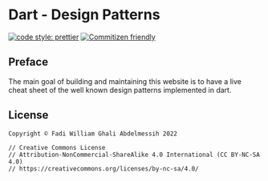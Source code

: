 # Dart - Design Patterns

[![code style: prettier](https://img.shields.io/badge/code_style-prettier-ff69b4.svg?style=flat-square)](https://github.com/prettier/prettier)
[![Commitizen friendly](https://img.shields.io/badge/commitizen-friendly-brightgreen.svg)](http://commitizen.github.io/cz-cli/)

## Preface

The main goal of building and maintaining this website is to have a live cheat sheet of the well known design patterns implemented in dart.

## License

```
Copyright © Fadi William Ghali Abdelmessih 2022

// Creative Commons License
// Attribution-NonCommercial-ShareAlike 4.0 International (CC BY-NC-SA 4.0)
// https://creativecommons.org/licenses/by-nc-sa/4.0/
```
